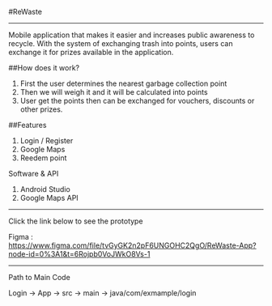 #ReWaste

----------------------------------------------------------------------------------------------------------------------------------------------------------------------

Mobile application that makes it easier and increases public awareness to recycle. With the system of exchanging trash into points, users can exchange it for prizes available in the application. 

##How does it work? 
1. First the user determines the nearest garbage collection point
2. Then we will weigh it and it will be calculated into points 
3. User get the points then can be exchanged for vouchers, discounts or other prizes.

##Features
1. Login / Register
2. Google Maps 
3. Reedem point

Software & API
1. Android Studio
2. Google Maps API

-------------------------------
Click the link below to see the prototype

Figma : https://www.figma.com/file/tvGyGK2n2pF6UNGOHC2QgO/ReWaste-App?node-id=0%3A1&t=6Rojpb0VoJWkO8Vs-1

---
Path to Main Code

Login -> App -> src -> main -> java/com/exmample/login
